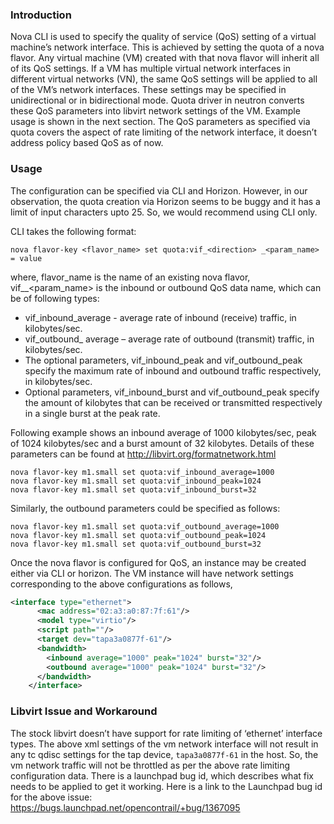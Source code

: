 ### Introduction
Nova CLI is used to specify the quality of service (QoS) setting of a virtual machine’s network interface. This is achieved by setting the quota of a nova flavor. Any virtual machine (VM) created with that nova flavor will inherit all of its QoS settings. If a VM has multiple virtual network interfaces in different virtual networks (VN), the same QoS settings will be applied to all of the VM’s network interfaces. These settings may be specified in unidirectional or in bidirectional mode. Quota driver in neutron converts these QoS parameters into libvirt network settings of the VM. Example usage is shown in the next section. The QoS parameters as specified via quota covers the aspect of rate limiting of the network interface, it doesn’t address policy based QoS as of now.

### Usage
The configuration can be specified via CLI and Horizon. However, in our observation, the quota creation via Horizon seems to be buggy and it has a limit of input characters upto 25. So, we would recommend using CLI only.

CLI takes the following format:

`nova flavor-key <flavor_name> set quota:vif_<direction> _<param_name> = value`

where, flavor_name is the name of an existing nova flavor,
vif_<direction>_<param_name> is the inbound or outbound QoS data name, which can be of following types:

* 	vif_inbound_average - average rate of inbound (receive) traffic, in kilobytes/sec.
* 	vif_outbound_ average – average rate of outbound (transmit) traffic, in kilobytes/sec.
* 	The optional parameters, vif_inbound_peak and vif_outbound_peak specify the maximum rate of inbound and outbound traffic respectively, in kilobytes/sec.
* 	Optional parameters, vif_inbound_burst and vif_outbound_peak specify the amount of kilobytes that can be received or transmitted respectively in a single burst at the peak rate.

Following example shows an inbound average of 1000 kilobytes/sec, peak of 1024 kilobytes/sec and a burst amount of 32 kilobytes. Details of these parameters can be found at http://libvirt.org/formatnetwork.html

`nova flavor-key m1.small set quota:vif_inbound_average=1000`  
`nova flavor-key m1.small set quota:vif_inbound_peak=1024`  
`nova flavor-key m1.small set quota:vif_inbound_burst=32`  

Similarly, the outbound parameters could be specified as follows:  

`nova flavor-key m1.small set quota:vif_outbound_average=1000`  
`nova flavor-key m1.small set quota:vif_outbound_peak=1024`  
`nova flavor-key m1.small set quota:vif_outbound_burst=32`  

Once the nova flavor is configured for QoS, an instance may be created either via CLI or horizon. The VM instance will have network settings corresponding to the above configurations as follows,

```xml
<interface type="ethernet">
      <mac address="02:a3:a0:87:7f:61"/>
      <model type="virtio"/>
      <script path=""/>
      <target dev="tapa3a0877f-61"/>
      <bandwidth>
        <inbound average="1000" peak="1024" burst="32"/>
        <outbound average="1000" peak="1024" burst="32"/>
      </bandwidth>
    </interface>
```
### Libvirt Issue and Workaround
The stock libvirt doesn’t have support for rate limiting of ‘ethernet’ interface types.  The above xml settings of the vm network interface will not result in any tc qdisc settings for the tap device, `tapa3a0877f-61` in the host. So, the vm network traffic will not be throttled as per the above rate limiting configuration data. There is a launchpad bug id, which describes what fix needs to be applied to get it working. Here is a link to the Launchpad bug id for the above issue:  
https://bugs.launchpad.net/opencontrail/+bug/1367095